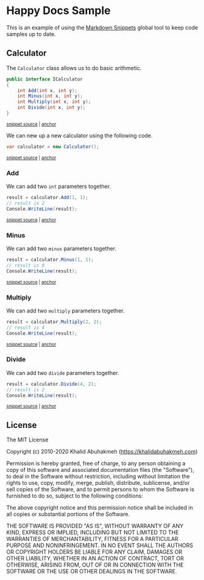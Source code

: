 # Happy Docs Sample

 <!-- include: docs/index.md -->
This is an example of using the [Markdown Snippets](https://github.com/SimonCropp/MarkdownSnippets) global tool to keep code samples up to date.

## Calculator

The `Calculator` class allows us to do basic arithmetic.

<!-- snippet: calculator-interface -->
<a id='8d733fd1'></a>
```cs
public interface ICalculator
{
    int Add(int x, int y);
    int Minus(int x, int y);
    int Multiply(int x, int y);
    int Divide(int x, int y);
}
```
<sup><a href='/Program.cs#L34-L42' title='Snippet source file'>snippet source</a> | <a href='#8d733fd1' title='Start of snippet'>anchor</a></sup>
<!-- endSnippet -->

We can new up a new calculator using the following code.

<!-- snippet: new-calculator -->
<a id='d0e24c7f'></a>
```cs
var calculator = new Calculator();
```
<sup><a href='/Program.cs#L3-L5' title='Snippet source file'>snippet source</a> | <a href='#d0e24c7f' title='Start of snippet'>anchor</a></sup>
<!-- endSnippet -->

### Add 

We can add two `int` parameters together.

<!-- snippet: add-example -->
<a id='60d9c190'></a>
```cs
result = calculator.Add(1, 1);
// result is 2
Console.WriteLine(result);
```
<sup><a href='/Program.cs#L9-L13' title='Snippet source file'>snippet source</a> | <a href='#60d9c190' title='Start of snippet'>anchor</a></sup>
<!-- endSnippet -->

### Minus

We can add two `minus` parameters together.

<!-- snippet: minus-example -->
<a id='9671badb'></a>
```cs
result = calculator.Minus(1, 1);
// result is 0
Console.WriteLine(result);
```
<sup><a href='/Program.cs#L15-L19' title='Snippet source file'>snippet source</a> | <a href='#9671badb' title='Start of snippet'>anchor</a></sup>
<!-- endSnippet -->

### Multiply

We can add two `multiply` parameters together.

<!-- snippet: multiply-example -->
<a id='c5800a3d'></a>
```cs
result = calculator.Multiply(2, 2);
// result is 4
Console.WriteLine(result);
```
<sup><a href='/Program.cs#L21-L25' title='Snippet source file'>snippet source</a> | <a href='#c5800a3d' title='Start of snippet'>anchor</a></sup>
<!-- endSnippet -->

### Divide

We can add two `divide` parameters together.

<!-- snippet: divide-example -->
<a id='b3ea92cb'></a>
```cs
result = calculator.Divide(4, 2);
// result is 2
Console.WriteLine(result);
```
<sup><a href='/Program.cs#L28-L32' title='Snippet source file'>snippet source</a> | <a href='#b3ea92cb' title='Start of snippet'>anchor</a></sup>
<!-- endSnippet -->
<!-- endInclude -->

## License

 <!-- include: LICENSE.txt -->
The MIT License

Copyright (c) 2010-2020 Khalid Abuhakmeh (https://khalidabuhakmeh.com)

Permission is hereby granted, free of charge, to any person obtaining a copy
of this software and associated documentation files (the "Software"), to deal
in the Software without restriction, including without limitation the rights
to use, copy, modify, merge, publish, distribute, sublicense, and/or sell
copies of the Software, and to permit persons to whom the Software is
furnished to do so, subject to the following conditions:

The above copyright notice and this permission notice shall be included in
all copies or substantial portions of the Software.

THE SOFTWARE IS PROVIDED "AS IS", WITHOUT WARRANTY OF ANY KIND, EXPRESS OR
IMPLIED, INCLUDING BUT NOT LIMITED TO THE WARRANTIES OF MERCHANTABILITY,
FITNESS FOR A PARTICULAR PURPOSE AND NONINFRINGEMENT. IN NO EVENT SHALL THE
AUTHORS OR COPYRIGHT HOLDERS BE LIABLE FOR ANY CLAIM, DAMAGES OR OTHER
LIABILITY, WHETHER IN AN ACTION OF CONTRACT, TORT OR OTHERWISE, ARISING FROM,
OUT OF OR IN CONNECTION WITH THE SOFTWARE OR THE USE OR OTHER DEALINGS IN
THE SOFTWARE. <!-- endInclude -->
